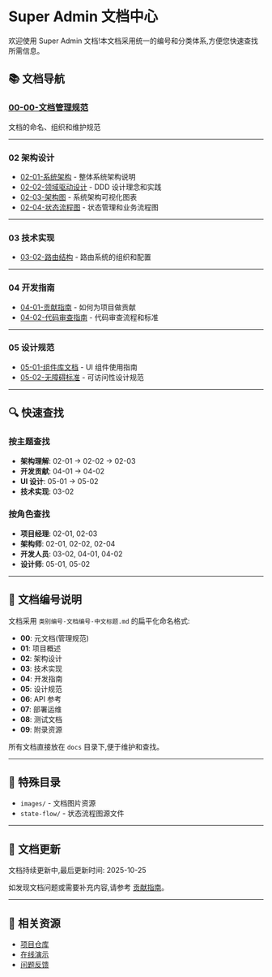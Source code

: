 <!--
 * @Author: kevinsuperme iphone.com@live.cn
 * @Date: 2025-10-25 21:48:36
 * @LastEditors: kevinsuperme iphone.com@live.cn
 * @LastEditTime: 2025-10-25 23:04:53
 * @FilePath: \game-admin\docs\README.md
 * @Description: 这是默认设置,请设置`customMade`, 打开koroFileHeader查看配置 进行设置: https://github.com/OBKoro1/koro1FileHeader/wiki/%E9%85%8D%E7%BD%AE
-->
# Super Admin 文档中心

欢迎使用 Super Admin 文档!本文档采用统一的编号和分类体系,方便您快速查找所需信息。

## 📚 文档导航

### [00-00-文档管理规范](./00-00-文档管理规范.md)
文档的命名、组织和维护规范

---

### 02 架构设计
- [02-01-系统架构](./02-01-系统架构.md) - 整体系统架构说明
- [02-02-领域驱动设计](./02-02-领域驱动设计.md) - DDD 设计理念和实践
- [02-03-架构图](./02-03-架构图.md) - 系统架构可视化图表
- [02-04-状态流程图](./02-04-状态流程图.md) - 状态管理和业务流程图

---

### 03 技术实现
- [03-02-路由结构](./03-02-路由结构.md) - 路由系统的组织和配置

---

### 04 开发指南
- [04-01-贡献指南](./04-01-贡献指南.md) - 如何为项目做贡献
- [04-02-代码审查指南](./04-02-代码审查指南.md) - 代码审查流程和标准

---

### 05 设计规范
- [05-01-组件库文档](./05-01-组件库文档.md) - UI 组件使用指南
- [05-02-无障碍标准](./05-02-无障碍标准.md) - 可访问性设计规范

---

## 🔍 快速查找

### 按主题查找
- **架构理解**: 02-01 → 02-02 → 02-03
- **开发贡献**: 04-01 → 04-02
- **UI 设计**: 05-01 → 05-02
- **技术实现**: 03-02

### 按角色查找
- **项目经理**: 02-01, 02-03
- **架构师**: 02-01, 02-02, 02-04
- **开发人员**: 03-02, 04-01, 04-02
- **设计师**: 05-01, 05-02

---

## 📝 文档编号说明

文档采用 `类别编号-文档编号-中文标题.md` 的扁平化命名格式:

- **00**: 元文档(管理规范)
- **01**: 项目概述
- **02**: 架构设计
- **03**: 技术实现
- **04**: 开发指南
- **05**: 设计规范
- **06**: API 参考
- **07**: 部署运维
- **08**: 测试文档
- **09**: 附录资源

所有文档直接放在 `docs` 目录下,便于维护和查找。

---

## 📁 特殊目录

- `images/` - 文档图片资源
- `state-flow/` - 状态流程图源文件

---

## 🔄 文档更新

文档持续更新中,最后更新时间: 2025-10-25

如发现文档问题或需要补充内容,请参考 [贡献指南](./04-01-贡献指南.md)。

---

## 📖 相关资源

- [项目仓库](https://github.com/your-org/super-admin)
- [在线演示](https://demo.super-admin.com)
- [问题反馈](https://github.com/your-org/super-admin/issues)
